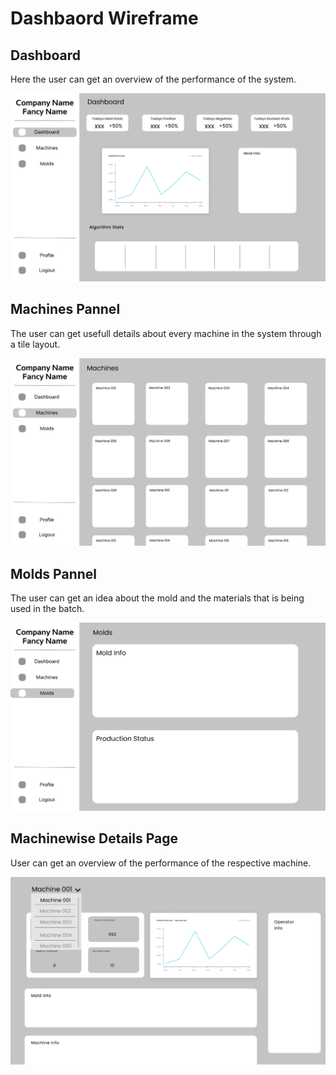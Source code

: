 # Dashbaord Wireframe

## Dashboard

Here the user can get an overview of the performance of the system.

![](images/dashboard.png)

## Machines Pannel

The user can get usefull details about every machine in the system through a tile layout.

![](images/machines.png)

## Molds Pannel

The user can get an idea about the mold and the materials that is being used in the batch.

![](images/molds.png)

## Machinewise Details Page

User can get an overview of the performance of the respective machine.

![](images/machine01.png)